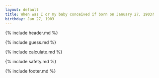 ```yaml
---
layout: default
title: When was I or my baby conceived if born on January 27, 1903?
birthday: Jan 27, 1903
---
```


{% include header.md %}

{% include guess.md %}

{% include calculate.md %}

{% include safety.md %}

{% include footer.md %}



